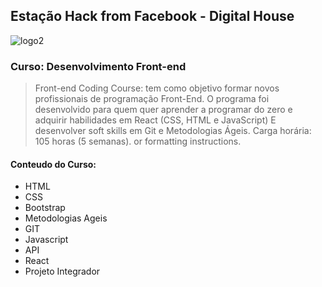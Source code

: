 ## Estação Hack from Facebook - Digital House

![logo2](https://user-images.githubusercontent.com/60848932/99765926-dcc5f800-2ade-11eb-821d-7746348280a4.png)

### Curso: Desenvolvimento Front-end

> Front-end Coding Course: tem como objetivo formar novos profissionais de programação Front-End.
> O programa foi desenvolvido para quem quer aprender a programar do zero e adquirir habilidades em
> React (CSS, HTML e JavaScript) E desenvolver
> soft skills em Git e Metodologias Ágeis.
> Carga horária: 105 horas (5 semanas).
> or formatting instructions.


#### Conteudo do Curso:
  - HTML
  - CSS
  - Bootstrap
  - Metodologias Ageis
  - GIT 
  - Javascript
  - API
  - React
  - Projeto Integrador
